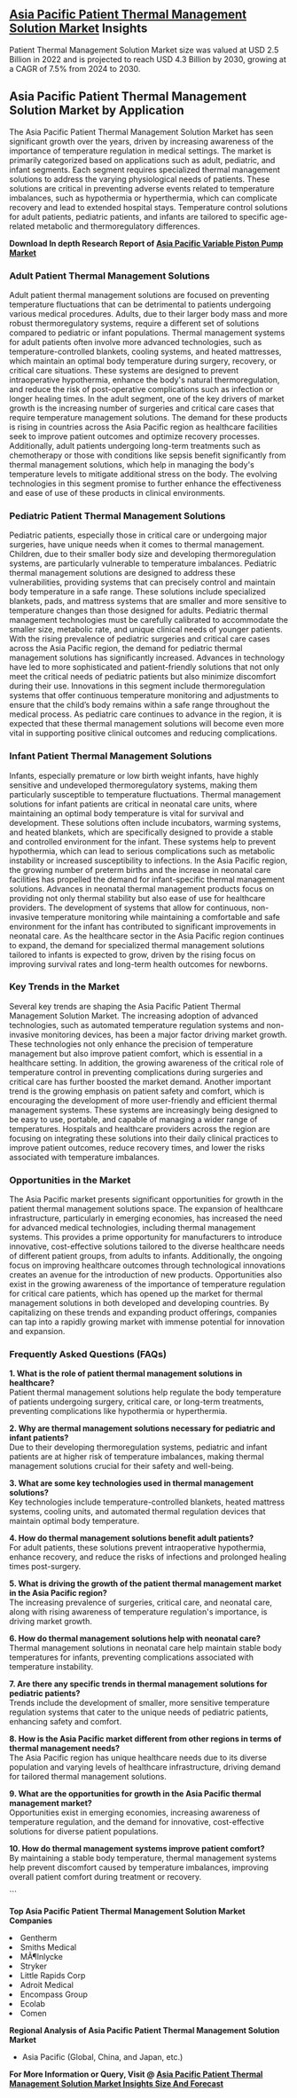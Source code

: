 <h2><a href="https://www.verifiedmarketreports.com/download-sample/?rid=376058&amp;utm_source=Github-Feb&amp;utm_medium=219" target="_blank">Asia Pacific Patient Thermal Management Solution Market</a> Insights</h2><p>Patient Thermal Management Solution Market size was valued at USD 2.5 Billion in 2022 and is projected to reach USD 4.3 Billion by 2030, growing at a CAGR of 7.5% from 2024 to 2030.</p><p><h2>Asia Pacific Patient Thermal Management Solution Market by Application</h2> <p>The Asia Pacific Patient Thermal Management Solution Market has seen significant growth over the years, driven by increasing awareness of the importance of temperature regulation in medical settings. The market is primarily categorized based on applications such as adult, pediatric, and infant segments. Each segment requires specialized thermal management solutions to address the varying physiological needs of patients. These solutions are critical in preventing adverse events related to temperature imbalances, such as hypothermia or hyperthermia, which can complicate recovery and lead to extended hospital stays. Temperature control solutions for adult patients, pediatric patients, and infants are tailored to specific age-related metabolic and thermoregulatory differences. <p><strong>Download In depth Research Report of <a href="https://www.verifiedmarketreports.com/download-sample/?rid=236118&amp;utm_source=Pulse-Dec&amp;utm_medium=219" target="_blank">Asia Pacific Variable Piston Pump Market</a></strong></p></p> <h3>Adult Patient Thermal Management Solutions</h3> <p>Adult patient thermal management solutions are focused on preventing temperature fluctuations that can be detrimental to patients undergoing various medical procedures. Adults, due to their larger body mass and more robust thermoregulatory systems, require a different set of solutions compared to pediatric or infant populations. Thermal management systems for adult patients often involve more advanced technologies, such as temperature-controlled blankets, cooling systems, and heated mattresses, which maintain an optimal body temperature during surgery, recovery, or critical care situations. These systems are designed to prevent intraoperative hypothermia, enhance the body's natural thermoregulation, and reduce the risk of post-operative complications such as infection or longer healing times. In the adult segment, one of the key drivers of market growth is the increasing number of surgeries and critical care cases that require temperature management solutions. The demand for these products is rising in countries across the Asia Pacific region as healthcare facilities seek to improve patient outcomes and optimize recovery processes. Additionally, adult patients undergoing long-term treatments such as chemotherapy or those with conditions like sepsis benefit significantly from thermal management solutions, which help in managing the body's temperature levels to mitigate additional stress on the body. The evolving technologies in this segment promise to further enhance the effectiveness and ease of use of these products in clinical environments.</p> <h3>Pediatric Patient Thermal Management Solutions</h3> <p>Pediatric patients, especially those in critical care or undergoing major surgeries, have unique needs when it comes to thermal management. Children, due to their smaller body size and developing thermoregulation systems, are particularly vulnerable to temperature imbalances. Pediatric thermal management solutions are designed to address these vulnerabilities, providing systems that can precisely control and maintain body temperature in a safe range. These solutions include specialized blankets, pads, and mattress systems that are smaller and more sensitive to temperature changes than those designed for adults. Pediatric thermal management technologies must be carefully calibrated to accommodate the smaller size, metabolic rate, and unique clinical needs of younger patients. With the rising prevalence of pediatric surgeries and critical care cases across the Asia Pacific region, the demand for pediatric thermal management solutions has significantly increased. Advances in technology have led to more sophisticated and patient-friendly solutions that not only meet the critical needs of pediatric patients but also minimize discomfort during their use. Innovations in this segment include thermoregulation systems that offer continuous temperature monitoring and adjustments to ensure that the child’s body remains within a safe range throughout the medical process. As pediatric care continues to advance in the region, it is expected that these thermal management solutions will become even more vital in supporting positive clinical outcomes and reducing complications.</p> <h3>Infant Patient Thermal Management Solutions</h3> <p>Infants, especially premature or low birth weight infants, have highly sensitive and undeveloped thermoregulatory systems, making them particularly susceptible to temperature fluctuations. Thermal management solutions for infant patients are critical in neonatal care units, where maintaining an optimal body temperature is vital for survival and development. These solutions often include incubators, warming systems, and heated blankets, which are specifically designed to provide a stable and controlled environment for the infant. These systems help to prevent hypothermia, which can lead to serious complications such as metabolic instability or increased susceptibility to infections. In the Asia Pacific region, the growing number of preterm births and the increase in neonatal care facilities has propelled the demand for infant-specific thermal management solutions. Advances in neonatal thermal management products focus on providing not only thermal stability but also ease of use for healthcare providers. The development of systems that allow for continuous, non-invasive temperature monitoring while maintaining a comfortable and safe environment for the infant has contributed to significant improvements in neonatal care. As the healthcare sector in the Asia Pacific region continues to expand, the demand for specialized thermal management solutions tailored to infants is expected to grow, driven by the rising focus on improving survival rates and long-term health outcomes for newborns.</p> <h3>Key Trends in the Market</h3> <p>Several key trends are shaping the Asia Pacific Patient Thermal Management Solution Market. The increasing adoption of advanced technologies, such as automated temperature regulation systems and non-invasive monitoring devices, has been a major factor driving market growth. These technologies not only enhance the precision of temperature management but also improve patient comfort, which is essential in a healthcare setting. In addition, the growing awareness of the critical role of temperature control in preventing complications during surgeries and critical care has further boosted the market demand. Another important trend is the growing emphasis on patient safety and comfort, which is encouraging the development of more user-friendly and efficient thermal management systems. These systems are increasingly being designed to be easy to use, portable, and capable of managing a wider range of temperatures. Hospitals and healthcare providers across the region are focusing on integrating these solutions into their daily clinical practices to improve patient outcomes, reduce recovery times, and lower the risks associated with temperature imbalances.</p> <h3>Opportunities in the Market</h3> <p>The Asia Pacific market presents significant opportunities for growth in the patient thermal management solutions space. The expansion of healthcare infrastructure, particularly in emerging economies, has increased the need for advanced medical technologies, including thermal management systems. This provides a prime opportunity for manufacturers to introduce innovative, cost-effective solutions tailored to the diverse healthcare needs of different patient groups, from adults to infants. Additionally, the ongoing focus on improving healthcare outcomes through technological innovations creates an avenue for the introduction of new products. Opportunities also exist in the growing awareness of the importance of temperature regulation for critical care patients, which has opened up the market for thermal management solutions in both developed and developing countries. By capitalizing on these trends and expanding product offerings, companies can tap into a rapidly growing market with immense potential for innovation and expansion.</p> <h3>Frequently Asked Questions (FAQs)</h3> <p><strong>1. What is the role of patient thermal management solutions in healthcare?</strong><br>Patient thermal management solutions help regulate the body temperature of patients undergoing surgery, critical care, or long-term treatments, preventing complications like hypothermia or hyperthermia.</p> <p><strong>2. Why are thermal management solutions necessary for pediatric and infant patients?</strong><br>Due to their developing thermoregulation systems, pediatric and infant patients are at higher risk of temperature imbalances, making thermal management solutions crucial for their safety and well-being.</p> <p><strong>3. What are some key technologies used in thermal management solutions?</strong><br>Key technologies include temperature-controlled blankets, heated mattress systems, cooling units, and automated thermal regulation devices that maintain optimal body temperature.</p> <p><strong>4. How do thermal management solutions benefit adult patients?</strong><br>For adult patients, these solutions prevent intraoperative hypothermia, enhance recovery, and reduce the risks of infections and prolonged healing times post-surgery.</p> <p><strong>5. What is driving the growth of the patient thermal management market in the Asia Pacific region?</strong><br>The increasing prevalence of surgeries, critical care, and neonatal care, along with rising awareness of temperature regulation's importance, is driving market growth.</p> <p><strong>6. How do thermal management solutions help with neonatal care?</strong><br>Thermal management solutions in neonatal care help maintain stable body temperatures for infants, preventing complications associated with temperature instability.</p> <p><strong>7. Are there any specific trends in thermal management solutions for pediatric patients?</strong><br>Trends include the development of smaller, more sensitive temperature regulation systems that cater to the unique needs of pediatric patients, enhancing safety and comfort.</p> <p><strong>8. How is the Asia Pacific market different from other regions in terms of thermal management needs?</strong><br>The Asia Pacific region has unique healthcare needs due to its diverse population and varying levels of healthcare infrastructure, driving demand for tailored thermal management solutions.</p> <p><strong>9. What are the opportunities for growth in the Asia Pacific thermal management market?</strong><br>Opportunities exist in emerging economies, increasing awareness of temperature regulation, and the demand for innovative, cost-effective solutions for diverse patient populations.</p> <p><strong>10. How do thermal management systems improve patient comfort?</strong><br>By maintaining a stable body temperature, thermal management systems help prevent discomfort caused by temperature imbalances, improving overall patient comfort during treatment or recovery.</p> ```</p><p><strong>Top Asia Pacific Patient Thermal Management Solution Market Companies</strong></p><div data-test-id=""><p><li>Gentherm</li><li> Smiths Medical</li><li> MÃ¶lnlycke</li><li> Stryker</li><li> Little Rapids Corp</li><li> Adroit Medical</li><li> Encompass Group</li><li> Ecolab</li><li> Comen</li></p><div><strong>Regional Analysis of&nbsp;Asia Pacific Patient Thermal Management Solution Market</strong></div><ul><li dir="ltr"><p dir="ltr">Asia Pacific (Global, China, and Japan, etc.)</p></li></ul><p><strong>For More Information or Query, Visit @&nbsp;</strong><strong><a href="https://www.verifiedmarketreports.com/product/patient-thermal-management-solution-market/?utm_source=Github-Feb&amp;utm_medium=219" target="_blank">Asia Pacific Patient Thermal Management Solution Market Insights Size And Forecast</a></strong></p></div><h2>&nbsp;</h2><div data-test-id="">&nbsp;</div>

